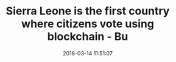 ---
date: 2018-03-14 11:51:07
link:
  source: pocket
  source_url: https://getpocket.com
  text: Sierra Leone is the first country where citizens vote using blockchain - Bu
  url: http://www.businessinsider.com/sierra-leone-blockchain-elections-2018-3
slug: sierra-leone-is-the-first-country-where-citizens-vote-using-blockchain-bu
source: pocket
title: Sierra Leone is the first country where citizens vote using blockchain - Bu
syndicated:
- type: twitter
  url: https://twitter.com/roytang/statuses/973892224600637440/
---